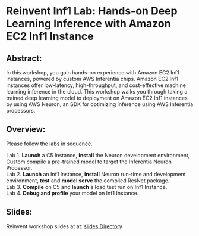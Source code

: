 # Reinvent Inf1 Lab: Hands-on Deep Learning Inference with Amazon EC2 Inf1 Instance

## Abstract:

In this workshop, you gain hands-on experience with Amazon EC2 Inf1 instances, powered by custom AWS Inferentia chips. Amazon EC2 Inf1 instances offer low-latency, high-throughput, and cost-effective machine learning inference in the cloud. This workshop walks you through taking a trained deep learning model to deployment on Amazon EC2 Inf1 instances by using AWS Neuron, an SDK for optimizing inference using AWS Inferentia processors.

## Overview:

Please follow the labs in sequence.

Lab 1. **Launch** a C5 Instance, **install** the Neuron development environment, Custom compile a pre-trained model to target the Inferentia Neuron Processor.   
Lab 2. **Launch** an Inf1 Instance, **install** Neuron run-time and development environment, **test** and **model serve** the compiled ResNet package.   
Lab 3. **Compile** on C5 and **launch** a load test run on Inf1 Instance.   
Lab 4. **Debug and profile** your model on Inf1 Instance. 

## Slides:

Reinvent workshop slides at at: [slides Directory](./slides)

